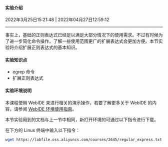 #### 实验介绍

2022年3月25日15:21:48  | 2022年04月27日12:59:12

----

事实上，基础的正则表达式已经足以满足大部分情况下的使用需求。不过有时候为了进一步简化命令操作，了解一些使用范围更广的扩展表达式会更加方便。本节实验将介绍扩展正则表达式的基本知识。

#### 实验知识点

- egrep 命令
- 扩展正则表达式

#### 实验环境说明

本课程使用 WebIDE 来进行相关的演示操作，若要了解更多关于 WebIDE 的内容，请参阅 [WebIDE 环境使用指南](https://www.lanqiao.cn/courses/1740)。

本节实验用到的文档与上一节中相同，新打开环境的可通过以下指令进行下载。

在下方的 Linux 终端中输入以下指令：

```bash
wget https://labfile.oss.aliyuncs.com/courses/2645/regular_express.txt
```





